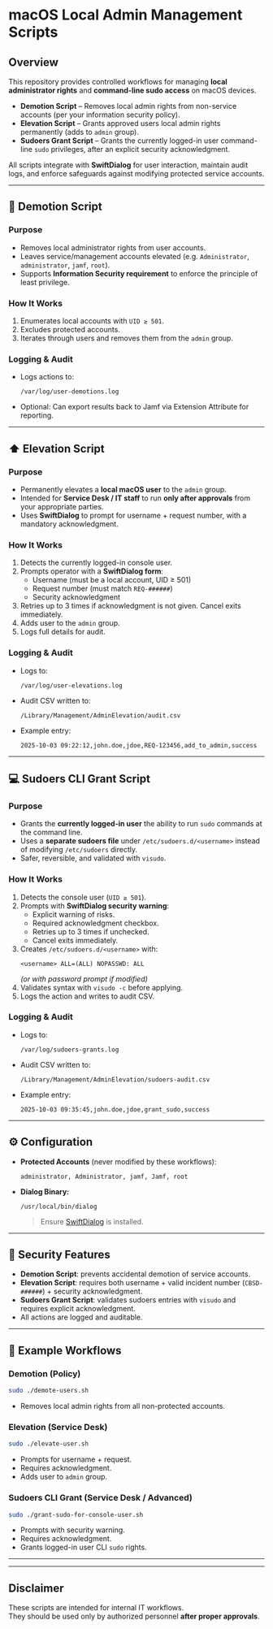# macOS Local Admin Management Scripts

## Overview
This repository provides controlled workflows for managing **local administrator rights** and **command-line sudo access** on macOS devices.

- **Demotion Script** – Removes local admin rights from non-service accounts (per your information security policy).  
- **Elevation Script** – Grants approved users local admin rights permanently (adds to `admin` group).  
- **Sudoers Grant Script** – Grants the currently logged-in user command-line `sudo` privileges, after an explicit security acknowledgment.  

All scripts integrate with **SwiftDialog** for user interaction, maintain audit logs, and enforce safeguards against modifying protected service accounts.

---

## 🚫 Demotion Script

### Purpose
- Removes local administrator rights from user accounts.
- Leaves service/management accounts elevated (e.g. `Administrator`, `administrator`, `jamf`, `root`).
- Supports **Information Security requirement** to enforce the principle of least privilege.

### How It Works
1. Enumerates local accounts with `UID ≥ 501`.  
2. Excludes protected accounts.  
3. Iterates through users and removes them from the `admin` group.  

### Logging & Audit
- Logs actions to:  
  ```
  /var/log/user-demotions.log
  ```
- Optional: Can export results back to Jamf via Extension Attribute for reporting.

---

## ⬆️ Elevation Script

### Purpose
- Permanently elevates a **local macOS user** to the `admin` group.  
- Intended for **Service Desk / IT staff** to run **only after approvals** from your appropriate parties.  
- Uses **SwiftDialog** to prompt for username + request number, with a mandatory acknowledgment.  

### How It Works
1. Detects the currently logged-in console user.  
2. Prompts operator with a **SwiftDialog form**:  
   - Username (must be a local account, UID ≥ 501)  
   - Request number (must match `REQ-######`)  
   - Security acknowledgment  
3. Retries up to 3 times if acknowledgment is not given. Cancel exits immediately.  
4. Adds user to the `admin` group.  
5. Logs full details for audit.  

### Logging & Audit
- Logs to:  
  ```
  /var/log/user-elevations.log
  ```
- Audit CSV written to:  
  ```
  /Library/Management/AdminElevation/audit.csv
  ```
- Example entry:
  ```
  2025-10-03 09:22:12,john.doe,jdoe,REQ-123456,add_to_admin,success
  ```

---

## 💻 Sudoers CLI Grant Script

### Purpose
- Grants the **currently logged-in user** the ability to run `sudo` commands at the command line.  
- Uses a **separate sudoers file** under `/etc/sudoers.d/<username>` instead of modifying `/etc/sudoers` directly.  
- Safer, reversible, and validated with `visudo`.  

### How It Works
1. Detects the console user (`UID ≥ 501`).  
2. Prompts with **SwiftDialog security warning**:  
   - Explicit warning of risks.  
   - Required acknowledgment checkbox.  
   - Retries up to 3 times if unchecked.  
   - Cancel exits immediately.  
3. Creates `/etc/sudoers.d/<username>` with:  
   ```
   <username> ALL=(ALL) NOPASSWD: ALL
   ```
   *(or with password prompt if modified)*  
4. Validates syntax with `visudo -c` before applying.  
5. Logs the action and writes to audit CSV.  

### Logging & Audit
- Logs to:  
  ```
  /var/log/sudoers-grants.log
  ```
- Audit CSV written to:  
  ```
  /Library/Management/AdminElevation/sudoers-audit.csv
  ```
- Example entry:
  ```
  2025-10-03 09:35:45,john.doe,jdoe,grant_sudo,success
  ```

---

## ⚙️ Configuration

- **Protected Accounts** (never modified by these workflows):  
  ```
  administrator, Administrator, jamf, Jamf, root
  ```
- **Dialog Binary:**  
  ```
  /usr/local/bin/dialog
  ```
  > Ensure [SwiftDialog](https://github.com/bartreardon/swiftDialog) is installed.

---

## 🔐 Security Features

- **Demotion Script**: prevents accidental demotion of service accounts.  
- **Elevation Script**: requires both username + valid incident number (`CBSD-######`) + security acknowledgment.  
- **Sudoers Grant Script**: validates sudoers entries with `visudo` and requires explicit acknowledgment.  
- All actions are logged and auditable.  

---

## 📖 Example Workflows

### Demotion (Policy)
```bash
sudo ./demote-users.sh
```
- Removes local admin rights from all non-protected accounts.

### Elevation (Service Desk)
```bash
sudo ./elevate-user.sh
```
- Prompts for username + request.  
- Requires acknowledgment.  
- Adds user to `admin` group.  

### Sudoers CLI Grant (Service Desk / Advanced)
```bash
sudo ./grant-sudo-for-console-user.sh
```
- Prompts with security warning.  
- Requires acknowledgment.  
- Grants logged-in user CLI `sudo` rights.  

---

---

## Disclaimer
These scripts are intended for internal IT workflows.  
They should be used only by authorized personnel **after proper approvals**.
